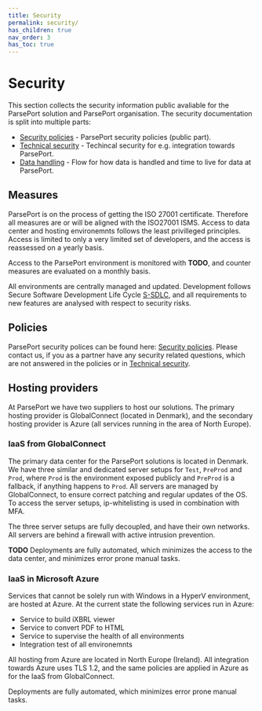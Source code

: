 ```yaml
---
title: Security
permalink: security/
has_children: true
nav_order: 3
has_toc: true
---
```

# Security
This section collects the security information public avaliable for the ParsePort solution and ParsePort organisation. The security documentation is split into multiple parts:

* [Security policies](securitypolicies.md) - ParsePort security policies (public part).
* [Technical security](technicalsecurity.md) - Techincal security for e.g. integration towards ParsePort.
* [Data handling](datahandling.md) - Flow for how data is handled and time to live for data at ParsePort.

## Measures
ParsePort is on the process of getting the ISO 27001 certificate. Therefore all measures are or will be aligned with the ISO27001 ISMS.
Access to data center and hosting environemnts follows the least privilleged principles. Access is limited to only a very limited set of developers, and the access is reassessed on a yearly basis.

Access to the ParsePort environment is monitored with **TODO**, and counter measures are evaluated on a monthly basis.

All environments are centrally managed and updated. Development follows Secure Software Development Life Cycle [S-SDLC](https://resources.infosecinstitute.com/intro-secure-software-development-life-cycle), and all requirements to new features are analysed with respect to security risks.

## Policies
ParsePort security polices can be found here: [Security policies](securitypolicies.md). Please contact us, if you as a partner have any security related questions, which are not answered in the policies or in [Technical security](technicalsecurity.md).

## Hosting providers
At ParsePort we have two suppliers to host our solutions. The primary hosting provider is GlobalConnect (located in Denmark), and the secondary hosting provider is Azure (all services running in the area of North Europe).

### IaaS from GlobalConnect
The primary data center for the ParsePort solutions is located in Denmark. We have three similar and dedicated server setups for `Test`, `PreProd` and `Prod`, where `Prod` is the environment exposed publicly and `PreProd` is a fallback, if anything happens to `Prod`. All servers are managed by GlobalConnect, to ensure correct patching and regular updates of the OS. To access the server setups, ip-whitelisting is used in combination with MFA.

The three server setups are fully decoupled, and have their own networks. All servers are behind a firewall with active intrusion prevention.

**TODO** Deployments are fully automated, which minimizes the access to the data center, and minimizes error prone manual tasks.

### IaaS in Microsoft Azure
Services that cannot be solely run with Windows in a HyperV environment, are hosted at Azure. At the current state the following services run in Azure:
* Service to build iXBRL viewer
* Service to convert PDF to HTML
* Service to supervise the health of all environments
* Integration test of all environemnts

All hosting from Azure are located in North Europe (Ireland). All integration towards Azure uses TLS 1.2, and the same policies are applied in Azure as for the IaaS from GlobalConnect.

Deployments are fully automated, which minimizes error prone manual tasks.
